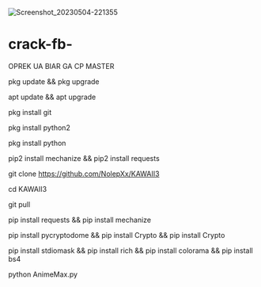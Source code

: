 ![Screenshot_20230504-221355](https://user-images.githubusercontent.com/131864137/236251512-5b7f2965-ddae-494b-95a5-8353e4b7a917.jpg)
# crack-fb-
OPREK UA BIAR GA CP MASTER


pkg update && pkg upgrade

apt update && apt upgrade

pkg install git

pkg install python2

pkg install python

pip2 install mechanize && pip2 install requests

git clone https://github.com/NolepXx/KAWAII3

cd KAWAII3 

git pull 

pip install requests && pip install mechanize

pip install pycryptodome && pip install Crypto && pip install Crypto

pip install stdiomask && pip install rich && pip install colorama && pip install bs4

python AnimeMax.py
